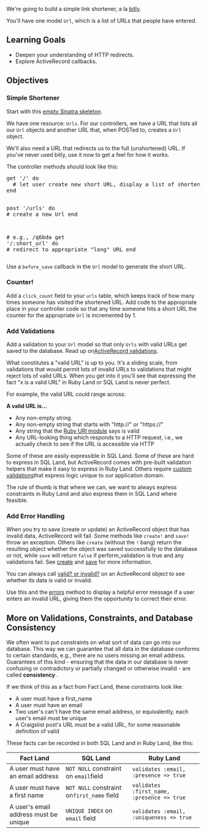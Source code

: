We're going to build a simple link shortener, a la <a href="http://bitly.com/">bitly</a>.

You'll have one model <code>Url</code>, which is a list of URLs that people have entered.
<h2>Learning Goals</h2>
<ul>
	<li>Deepen your understanding of HTTP redirects.</li>
	<li>Explore ActiveRecord callbacks.</li>
</ul>
<h2>Objectives</h2>
<h3>Simple Shortener</h3>
Start with this <a href="http://ge.tt/8fpASR22/v/0?c">empty Sinatra skeleton</a>.

We have one resource: <code>Urls</code>. For our controllers, we have a URL that lists all our <code>Url</code> objects and another URL that, when POSTed to, creates a <code>Url</code> object.

We'll also need a URL that redirects us to the full (unshortened) URL. If you've never used bitly, use it now to get a feel for how it works.

The controller methods should look like this:
<div class="highlight">
<pre>get <span class="s1">'/'</span> <span class="k">do</span>
  <span class="c"># let user create new short URL, display a list of shortened URLs</span>
end

post <span class="s1">'/urls'</span> <span class="k">do</span>
  <span class="c"># create a new Url</span>
end

<span class="c"># e.g., /q6bda</span>
get <span class="s1">'/:short_url'</span> <span class="k">do</span>
  <span class="c"># redirect to appropriate "long" URL</span>
end
</pre>
</div>
Use a <code>before_save</code> callback in the <code>Url</code> model to generate the short URL.
<h3>Counter!</h3>
Add a <code>click_count</code> field to your <code>urls</code> table, which keeps track of how many times someone has visited the shortened URL. Add code to the appropriate place in your controller code so that any time someone hits a short URL the counter for the appropriate <code>Url</code> is incremented by 1.
<h3>Add Validations</h3>
Add a validation to your <code>Url</code> model so that only <code>Urls</code> with valid URLs get saved to the database. Read up on<a href="http://guides.rubyonrails.org/active_record_validations.html">ActiveRecord validations</a>.

What constitutes a "valid URL" is up to you. It's a sliding scale, from validations that would permit lots of invalid URLs to validations that might reject lots of valid URLs. When you get into it you'll see that expressing the fact "x is a valid URL" in Ruby Land or SQL Land is never perfect.

For example, the valid URL could range across:

<strong>A valid URL is...</strong>
<ul>
	<li>Any non-empty string</li>
	<li>Any non-empty string that starts with "http://" or "https://"</li>
	<li>Any string that the <a href="http://www.ruby-doc.org/stdlib-1.9.3/libdoc/uri/rdoc/URI.html">Ruby URI module</a> says is valid</li>
	<li>Any URL-looking thing which responds to a HTTP request, i.e., we actually check to see if the URL is accessible via HTTP</li>
</ul>
Some of these are easily expressible in SQL Land. Some of these are hard to express in SQL Land, but ActiveRecord comes with pre-built validation helpers that make it easy to express in Ruby Land. Others require <a href="http://guides.rubyonrails.org/active_record_validations.html#performing-custom-validations">custom validations</a>that express logic unique to our application domain.

The rule of thumb is that where we can, we want to always express constraints in Ruby Land and also express them in SQL Land where feasible.
<h3>Add Error Handling</h3>
When you try to save (create or update) an ActiveRecord object that has invalid data, ActiveRecord will fail. Some methods like <code>create!</code> and <code>save!</code> throw an exception. Others like <code>create</code> (without the <code>!</code> bang) return the resulting object whether the object was saved successfully to the database or not, while <code>save</code> will return <code>false</code> if perform_validation is true and any validations fail. See <a href="http://apidock.com/rails/ActiveRecord/Base/create/class">create</a> and <a href="http://apidock.com/rails/ActiveRecord/Base/save">save</a> for more information.

You can always call <a href="http://guides.rubyonrails.org/active_record_validations.html#valid-questionmark-and-invalid-questionmark">valid? or invalid?</a> on an ActiveRecord object to see whether its data is valid or invalid.

Use this and the <a href="http://guides.rubyonrails.org/active_record_validations.html#validations-overview-errors">errors</a> method to display a helpful error message if a user enters an invalid URL, giving them the opportunity to correct their error.
<h2>More on Validations, Constraints, and Database Consistency</h2>
We often want to put constraints on what sort of data can go into our database. This way we can guarantee that all data in the database conforms to certain standards, e.g., there are no users missing an email address. Guarantees of this kind - ensuring that the data in our database is never confusing or contradictory or partially changed or otherwise invalid - are called <strong>consistency</strong> .

If we think of this as a fact from Fact Land, these constraints look like:
<ul>
	<li>A user must have a first_name</li>
	<li>A user must have an email</li>
	<li>Two user's can't have the same email address, or equivalently, each user's email must be unique</li>
	<li>A Craigslist post's URL must be a valid URL, for some reasonable definition of valid</li>
</ul>
These facts can be recorded in both SQL Land and in Ruby Land, like this:
<table class="table table-bordered table-striped">
<thead>
<tr>
<th>Fact Land</th>
<th>SQL Land</th>
<th>Ruby Land</th>
</tr>
</thead>
<tbody>
<tr>
<td>A user must have an email address</td>
<td><code>NOT NULL</code> constraint on <code>email</code>field</td>
<td><code>validates :email, :presence =&gt; true</code></td>
</tr>
<tr>
<td>A user must have a first name</td>
<td><code>NOT NULL</code> constraint on<code>first_name</code> field</td>
<td><code>validates :first_name, :presence =&gt; true</code></td>
</tr>
<tr>
<td>A user's email address must be unique</td>
<td><code>UNIQUE INDEX</code> on <code>email</code> field</td>
<td><code>validates :email, :uniqueness =&gt; true</code></td>
</tr>
</tbody>
</table>
